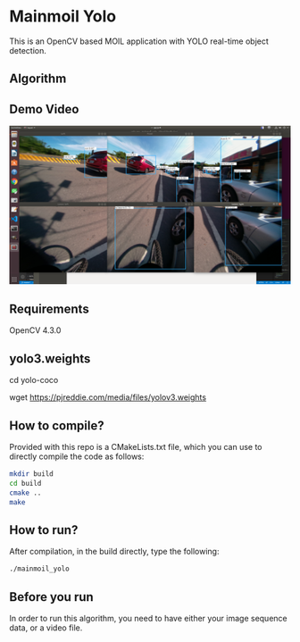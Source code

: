 # Mainmoil Yolo

This is an OpenCV based MOIL application with YOLO real-time object detection.

## Algorithm


## Demo Video

[![Demo video](https://github.com/yourskc/mainmoil_yolo/blob/master/Screenshot.png?raw=true)](https://www.youtube.com/watch?v=i3c43llwoFc)


## Requirements
OpenCV 4.3.0 

## yolo3.weights

cd yolo-coco

wget https://pjreddie.com/media/files/yolov3.weights

## How to compile?
Provided with this repo is a CMakeLists.txt file, which you can use to directly compile the code as follows:
```bash
mkdir build
cd build
cmake ..
make
```

## How to run? 
After compilation, in the build directly, type the following:
```bash
./mainmoil_yolo
```
## Before you run
In order to run this algorithm, you need to have either your image sequence data, or a video file.




